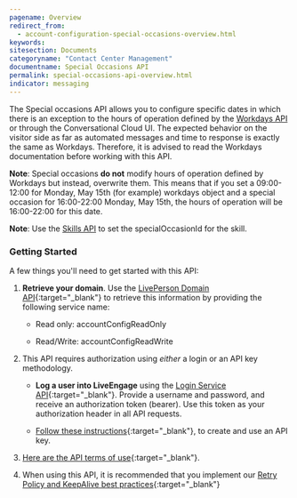 ```yaml
---
pagename: Overview
redirect_from:
  - account-configuration-special-occasions-overview.html
keywords:
sitesection: Documents
categoryname: "Contact Center Management"
documentname: Special Occasions API
permalink: special-occasions-api-overview.html
indicator: messaging
---
```


The Special occasions API allows you to configure specific dates in which there is an exception to the hours of operation defined by the [Workdays API](account-configuration-workdays-overview.html) or through the Conversational Cloud UI. The expected behavior on the visitor side as far as automated messages and time to response is exactly the same as Workdays. Therefore, it is advised to read the Workdays documentation before working with this API.

**Note**: Special occasions **do not** modify hours of operation defined by Workdays but instead, overwrite them. This means that if you set a 09:00-12:00 for Monday, May 15th (for example) workdays object and a special occasion for 16:00-22:00 Monday, May 15th, the hours of operation will be 16:00-22:00 for this date.

**Note**: Use the [Skills API](/administration-skills-appendix.html) to set the specialOccasionId for the skill.

### Getting Started

A few things you'll need to get started with this API:

1. **Retrieve your domain**. Use the [LivePerson Domain API](agent-domain-domain-api.html){:target="_blank"} to retrieve this information by providing the following service name:

	* Read only: accountConfigReadOnly

	* Read/Write: accountConfigReadWrite

2. This API requires authorization using _either_ a login or an API key methodology.

	* **Log a user into LiveEngage** using the [Login Service API](login-getting-started.html){:target="_blank"}. Provide a username and password, and receive an authorization token (bearer). Use this token as your authorization header in all API requests.

	* [Follow these instructions](guides-gettingstarted.html){:target="_blank"}, to create and use an API key.

3. [Here are the API terms of use](https://www.liveperson.com/policies/terms-of-use){:target="_blank"}.

4. When using this API, it is recommended that you implement our [Retry Policy and KeepAlive best practices](guides-retry-policy.html){:target="_blank"}
